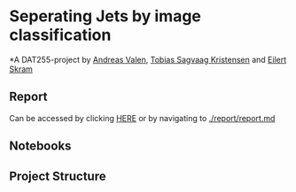 # Seperating Jets by image classification
*A DAT255-project by [Andreas Valen](https://github.com/andreasvalen), [Tobias Sagvaag Kristensen](https://github.com/Tobbelobby) and [Eilert Skram](https://github.com/EilertSkram)

## Report

Can be accessed by clicking [HERE](https://github.com/EilertSkram/Seperating-Jets-by-image-classification/blob/main/report/report.md) or by navigating to [./report/report.md](https://github.com/EilertSkram/Seperating-Jets-by-image-classification/blob/main/report/report.md)

## Notebooks

## Project Structure
